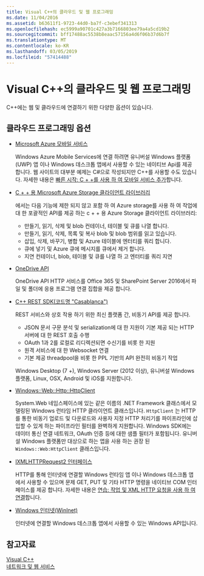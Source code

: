 ```yaml
---
title: Visual C++의 클라우드 및 웹 프로그래밍
ms.date: 11/04/2016
ms.assetid: b63611f1-9723-44d0-ba7f-c3ebef341313
ms.openlocfilehash: ec5999a90701c427a3b7166803ee79a4a5cd19b2
ms.sourcegitcommit: bff17488ac5538b8eaac57156a4d6f06b37d6b7f
ms.translationtype: MT
ms.contentlocale: ko-KR
ms.lasthandoff: 03/05/2019
ms.locfileid: "57414488"
---
```

# <a name="cloud-and-web-programming-in-visual-c"></a>Visual C++의 클라우드 및 웹 프로그래밍

C++에는 웹 및 클라우드에 연결하기 위한 다양한 옵션이 있습니다.

## <a name="cloud-programming-options"></a>클라우드 프로그래밍 옵션

- [Microsoft Azure 모바일 서비스](http://www.windowsazure.com/develop/mobile/)

  Windows Azure Mobile Services에 연결 하려면 유니버설 Windows 플랫폼 (UWP) 앱 이나 Windows 데스크톱 앱에서 사용할 수 있는 네이티브 Api를 제공 합니다. 웹 사이트의 대부분 예제는 C#으로 작성되지만 C++를 사용할 수도 있습니다. 자세한 내용은 [빠른 시작: C + +를 사용 하 여 모바일 서비스 추가](https://msdn.microsoft.com/library/windows/apps/dn263181.aspx)합니다.

- [C + + 용 Microsoft Azure Storage 클라이언트 라이브러리](https://blogs.msdn.microsoft.com/windowsazurestorage/2015/04/29/microsoft-azure-storage-client-library-for-c-v1-0-0-general-availability/)

  에서는 다음 기능에 제한 되지 않고 포함 하 여 Azure storage를 사용 하 여 작업에 대 한 포괄적인 API를 제공 하는 c + + 용 Azure Storage 클라이언트 라이브러리:

  - 만들기, 읽기, 삭제 및 blob 컨테이너, 테이블 및 큐를 나열 합니다.
  - 만들기, 읽기, 삭제, 목록 및 복사 blob 및 blob 범위를 읽고 있습니다.
  - 삽입, 삭제, 바꾸기, 병합 및 Azure 테이블에 엔터티를 쿼리 합니다.
  - 큐에 넣기 및 Azure 큐에 메시지를 큐에서 제거 합니다.
  - 지연 컨테이너, blob, 테이블 및 큐를 나열 하 고 엔터티를 쿼리 지연

- [OneDrive API](https://dev.onedrive.com/README.htm)

  OneDrive API HTTP 서비스를 Office 365 및 SharePoint Server 2016에서 파일 및 폴더에 응용 프로그램 연결 집합을 제공 합니다.

- [C++ REST SDK(코드명 "Casablanca")](https://github.com/Microsoft/cpprestsdk)

  REST 서비스와 상호 작용 하기 위한 최신 플랫폼 간, 비동기 API를 제공 합니다.

  - JSON 문서 구문 분석 및 serialization에 대 한 지원이 기본 제공 되는 HTTP 서버에 대 한 REST 호출 수행
  - OAuth 1과 2를 로컬로 리디렉션되면 수신기를 비롯 한 지원
  - 원격 서비스에 대 한 Websocket 연결
  - 기본 제공 threadpool을 비롯 한 PPL 기반의 API 완전히 비동기 작업

  Windows Desktop (7 +), Windows Server (2012 이상), 유니버설 Windows 플랫폼, Linux, OSX, Android 및 iOS를 지원합니다.

- [Windows::Web::Http::HttpClient](/uwp/api/windows.web.http.httpclient)

  System.Web 네임스페이스에 있는 같은 이름의 .NET Framework 클래스에서 모델링된 Windows 런타임 HTTP 클라이언트 클래스입니다. `HttpClient` 는 HTTP를 통한 비동기 업로드 및 다운로드와 사용자 지정 HTTP 처리기를 파이프라인에 삽입할 수 있게 하는 파이프라인 필터를 완벽하게 지원합니다. Windows SDK에는 데이터 통신 연결 네트워크, OAuth 인증 등에 대한 샘플 필터가 포함됩니다. 유니버설 Windows 플랫폼만 대상으로 하는 앱을 사용 하는 권장 된 `Windows::Web:HttpClient` 클래스입니다.

- [IXMLHTTPRequest2 인터페이스](/windows/desktop/api/msxml6/nn-msxml6-ixmlhttprequest2)

  HTTP를 통해 인터넷에 연결할 Windows 런타임 앱 이나 Windows 데스크톱 앱에서 사용할 수 있으며 문제 GET, PUT 및 기타 HTTP 명령을 네이티브 COM 인터페이스를 제공 합니다. 자세한 내용은 [연습: 작업 및 XML HTTP 요청을 사용 하 여 연결](../parallel/concrt/walkthrough-connecting-using-tasks-and-xml-http-requests.md)합니다.

- [Windows 인터넷(WinInet)](/windows/desktop/WinInet/portal)

  인터넷에 연결할 Windows 데스크톱 앱에서 사용할 수 있는 Windows API입니다.

## <a name="see-also"></a>참고자료

[Visual C++](../visual-cpp-in-visual-studio.md) <br/>
[네트워크 및 웹 서비스](/windows/uwp/networking/)
